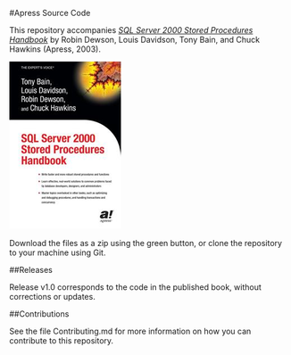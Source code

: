 #Apress Source Code

This repository accompanies [*SQL Server 2000 Stored Procedures Handbook*](http://www.apress.com/9781590592878) by Robin Dewson, Louis Davidson, Tony Bain, and Chuck Hawkins (Apress, 2003).

![Cover image](9781590592878.jpg)

Download the files as a zip using the green button, or clone the repository to your machine using Git.

##Releases

Release v1.0 corresponds to the code in the published book, without corrections or updates.

##Contributions

See the file Contributing.md for more information on how you can contribute to this repository.
